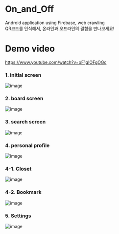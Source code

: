 # On_and_Off
Android application using Firebase, web crawling  
QR코드를 인식해서, 온라인과 오프라인의 결합을 만나보세요!

# Demo video
https://www.youtube.com/watch?v=oF1gIOFgOGc

### 1. initial screen  
![image](https://user-images.githubusercontent.com/82303989/171528107-9bf9c829-5940-458b-a4ad-706ad03257c0.png)

### 2. board screen
![image](https://user-images.githubusercontent.com/82303989/171528397-5d604092-e952-40b0-ae83-76fbdeab18b4.png)

### 3. search screen
![image](https://user-images.githubusercontent.com/82303989/171528455-d8d2a0bd-ce36-41af-b848-0e8630502569.png)

### 4. personal profile
![image](https://user-images.githubusercontent.com/82303989/171528507-d624b4a9-c050-43c4-9db7-9f787cf4c7e7.png)

### 4-1. Closet
![image](https://user-images.githubusercontent.com/82303989/171528716-4c2775fa-294c-4df5-aec9-f80d59938c39.png)

### 4-2. Bookmark
![image](https://user-images.githubusercontent.com/82303989/171528616-5afebcd0-d433-4395-b1a7-c4b9d2784b24.png)

### 5. Settings
![image](https://user-images.githubusercontent.com/82303989/171528802-6e06209f-31cb-4e04-8ebf-85736e5c1501.png)


